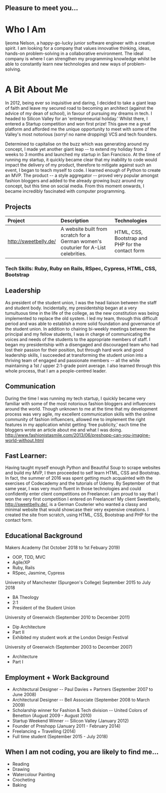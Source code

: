 ## Pleasure to meet you...

# Who I Am

Ijeoma Nelson, a happy-go-lucky junior software engineer with a creative spirit. I am looking for a company that values innovative thinking, ideas, hands-on problem-solving in a collaborative environment. The ideal company is where I can strengthen my programming knowledge whilst be able to constantly learn new technologies and new ways of problem-solving.

# A Bit About Me

In 2012, being ever so inquisitive and daring, I decided to take a giant leap of faith and leave my secured road to becoming an architect (against the advice of my dean of school), in favour of pursuing my dreams in tech. I headed to Silicon Valley for an 'entrepreneurial holiday.' Whilst there, I entered a Startup competition and won first prize! This gave me a great platform and afforded me the unique opportunity to meet with some of the Valley's most notorious (sorry! no name dropping) VCS and tech founders.

Determined to capitalise on the buzz which was generating around my concept, I made yet another giant leap -- to extend my holiday from 2 weeks to 3 months and launched my startup in San Francisco. At the time of running my startup, it quickly became clear that my inability to code would impact the delivery of my product, therefore to mitigate against such an event, I began to teach myself to code. I learned enough of Python to create an MVP. The product -- a style aggregator -- proved very popular amongst fashion bloggers and added to the already growing buzz around my concept, but this time on social media. From this moment onwards, I became incredibly fascinated with computer programming.


## Projects

| Project | Description | Technologies |
| :---         |     :---      |          :--- |
| http://sweetbelly.de/   | A website built from scratch for a German women's couturier for A-List celebrities.     | HTML, CSS, Bootstrap and PHP for the contact form    |



### Tech Skills: Ruby, Ruby on Rails, RSpec, Cypress, HTML, CSS, Bootstrap


## Leadership
As president of the student union, I was the head liaison between the staff and student body. Incidentally, my presidentship began at a very tumultuous time in the life of the college, as the new constitution was being implemented to replace the old system. I led my team, through this difficult period and was able to establish a more solid foundation and governance of the student union. In addition to chairing bi-weekly meetings between the principal and my fellow students, I was in charge of communicating the voices and needs of the students to the appropriate members of staff. I began my presidentship with a disengaged and discouraged team who had lost their passion for their position, but through hard work and good leadership skills, I succeeded at transforming the student union into a thriving team of engaged and passionate members -- all the while maintaining a 1st / upper 2:1-grade point average. I also learned through this whole process, that I am a people-centred leader.

## Communication
During the time I was running my tech startup, I quickly became very familiar with some of the most notorious fashion bloggers and influencers around the world. Though unknown to me at the time that my development process was very agile, my excellent communication skills with the online community of fashion influencers, allowed me to implement the right features in my application whilst getting 'free publicity,' each time the bloggers wrote an article about me and what I was doing. http://www.fashionistasmile.com/2013/06/preshopp-can-you-imagine-world-without.html

## Fast Learner:
Having taught myself enough Python and Beautiful Soup to scrape websites and build my MVP, I then proceeded to self learn HTML, CSS and Bootstrap. In fact, the summer of 2016 was spent getting much acquainted with the exercises of Codecademy and the tutorials of Udemy. By September of that same year, I was very much fluent in those technologies and could confidently enter client competitions on Freelancer. I am proud to say that I won the very first competition I entered on Freelancer! My client Sweetbelly, http://sweetbelly.de/, is a German Couterier who wanted a classy and minimal website that would showcase their very expensive creations. I created the site from scratch, using HTML, CSS, Bootstrap and PHP for the contact form.

## Educational Background

Makers Academy (1st October 2018 to 1st Febuary 2019)

- OOP, TDD, MVC
- Agile/XP
- Ruby, Rails
- RSpec, Jasmine, Cypress

University of Manchester (Spurgeon's College) September 2015 to July 2018

* BA Theology
* 2:1
* President of the Student Union

University of Greenwich (September 2010 to December 2011)

* Dip Architecture
* Part II
* Exhibited my student work at the London Design Festival

University of Greenwich (September 2003 to December 2007)

* Architecture
* Part I

## Employment + Work Background

* Architectural Designer -- Paul Davies + Partners (September 2007 to June 2008)
* Architectural Designer -- Bell Associate (September 2008 to March 2009)   
* Scholarship winner for Fashion & Tech division -- United Colors of Benetton (August 2009 - August 2010)
* Startup Weekend Winner -- Silicon Valley (January 2012)
* Founder of Preshopp (January 2011 - February 2014)
* Freelancing + Travelling (2014)
* Full time student (September 2015 - July 2018)

## When I am not coding, you are likely to find me...

* Reading
* Drawing
* Watercolour Painting
* Crocheting
* Baking
